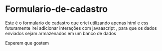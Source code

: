 # Formulario-de-cadastro

Este é o formulario de cadastro que criei utilizando apenas html e css futuramente irei adicionar interações com javaascript , para que os dados enviados sejam armazenados em um banco de dados

Esperem que gostem 
